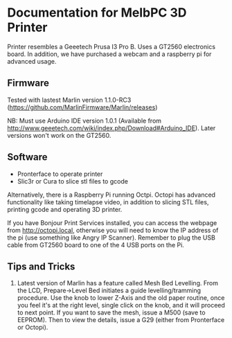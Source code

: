 # Documentation for MelbPC 3D Printer

Printer resembles a Geeetech Prusa I3 Pro B.
Uses a GT2560 electronics board.
In addition, we have purchased a webcam and a raspberry pi for advanced usage.

## Firmware
Tested with lastest Marlin version 1.1.0-RC3 (https://github.com/MarlinFirmware/Marlin/releases)

NB: Must use Arduino IDE version 1.0.1 (Available from http://www.geeetech.com/wiki/index.php/Download#Arduino_IDE). Later versions won't work on the GT2560.

## Software
- Pronterface to operate printer
- Slic3r or Cura to slice stl files to gcode

Alternatively, there is a Raspberry Pi running Octpi.
Octopi has advanced functionality like taking timelapse video, in addition to slicing STL files, printing gcode and operating 3D printer. 

If you have Bonjour Print Services installed, you can access the webpage from http://octopi.local, otherwise you will need to know the IP address of the pi (use something like Angry IP Scanner).
Remember to plug the USB cable from GT2560 board to one of the 4 USB ports on the Pi.

## Tips and Tricks
1. Latest version of Marlin has a feature called Mesh Bed Levelling. From the LCD, Prepare->Level Bed initiates a guide levelling/tramming procedure. Use  the knob to lower Z-Axis and the old paper routine, once you feel it's at the right level, single click on the knob, and it will proceed to next point. If you want to save the mesh, issue a M500 (save to EEPROM). Then to view the details, issue a G29 (either from Pronterface or Octopi). 




